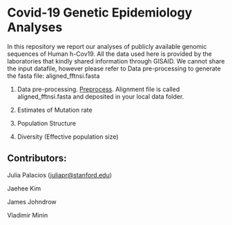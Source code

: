 # Covid-19 Genetic Epidemiology Analyses

In this repository we report our analyses of publicly available genomic sequences of Human h-Cov19. All the data used here is provided by the laboratories that kindly shared information through GISAID. We cannot share the input datafile, however please refer to Data pre-processing to generate the fasta file: aligned_fftnsi.fasta 


1. Data pre-processing. [Preprocess](https://github.com/JuliaPalacios/Covid19_Analyses/blob/master/alignment/alignment.md). Alignment file is called aligned_fftnsi.fasta and deposited in your local data folder.





2. Estimates of Mutation rate




3. Population Structure





4. Diversity (Effective population size)


## Contributors:

Julia Palacios (juliapr@stanford.edu)

Jaehee Kim 

James Johndrow

Vladimir Minin
